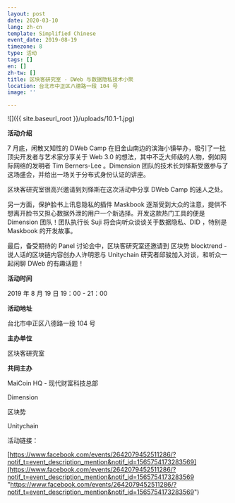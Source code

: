 ```yaml
---
layout: post
date: 2020-03-10
lang: zh-cn
template: Simplified Chinese
event_date: 2019-08-19
timezone: 8
type: 活动
tags: []
en: []
zh-tw: []
title: 区块客研究室 - DWeb 与数据隐私技术小聚
location: 台北市中正区八德路一段 104 号
image: ''

---
```

![]({{ site.baseurl_root }}/uploads/10.1-1.jpg)

**活动介绍**

7 月底，闲散又知性的 DWeb Camp 在旧金山南边的滨海小镇举办，吸引了一批顶尖开发者与艺术家分享关于 Web 3.0 的想法，其中不乏大师级的人物，例如网际网络的发明者 Tim Berners-Lee 。Dimension 团队的技术长刘怿斯受邀参与了这场盛会，并给出一场关于分布式身份认证的讲座。

区块客研究室很高兴邀请到刘怿斯在这次活动中分享 DWeb Camp 的迷人之处。

另一方面，保护脸书上讯息隐私的插件 Maskbook 逐渐受到大众的注意，提供不想离开脸书又担心数据外泄的用户一个新选择。开发这款热门工具的便是 Dimension 团队！团队执行长 Suji 将会向听众谈谈关于数据隐私、DID ，特别是 Maskbook 的开发故事。

最后，备受期待的 Panel 讨论会中，区块客研究室还邀请到 区块势 blocktrend - 说人话的区块链内容创办人许明恩与 Unitychain 研究者邱骏加入对谈，和听众一起闲聊 DWeb 的有趣话题！

**活动时间**

2019 年 8 月 19 日 19：00 - 21：00

**活动地址**

台北市中正区八德路一段 104 号

**主办单位**

区块客研究室

**共同主办**

MaiCoin HQ - 现代财富科技总部

Dimension

区块势

Unitychain

活动链接：

[https://www.facebook.com/events/2642079452511286/?notif_t=event_description_mention&notif_id=1565754173283569](https://www.facebook.com/events/2642079452511286/?notif_t=event_description_mention&notif_id=1565754173283569 "https://www.facebook.com/events/2642079452511286/?notif_t=event_description_mention&notif_id=1565754173283569")